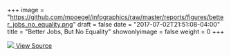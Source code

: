 +++
image = "https://github.com/mpoegel/infographics/raw/master/reports/figures/better_jobs_no_equality.png"
draft = false
date = "2017-07-02T21:51:08-04:00"
title = "Better Jobs, But No Equality"
showonlyimage = false
weight = 0
+++

<a href="https://github.com/mpoegel/infographics/raw/master/reports/figures/better_jobs_no_equality.png">
<img class="full-page-img" src="https://github.com/mpoegel/infographics/raw/master/reports/figures/better_jobs_no_equality.png">
</a>

<a href="https://github.com/mpoegel/infographics/blob/master/src/R/us_bureau_of_labor_statistics.R">
  <i class="fa fa-github"></i> View Source
</a>
